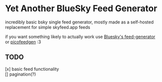 # Yet Another BlueSky Feed Generator

incredibly basic bsky single feed generator, mostly made as a self-hosted
replacement for simple skyfeed.app feeds

if you want something likely to actually work use
[Bluesky's feed-generator](https://github.com/bluesky-social/feed-generator) or
[picofeedgen](https://github.com/DavidBuchanan314/picofeedgen) :3

## TODO

[x] basic feed functionality\
[] pagination(?)

